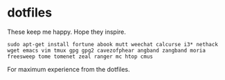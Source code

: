 # dotfiles
These keep me happy. Hope they inspire.

```
sudo apt-get install fortune abook mutt weechat calcurse i3* nethack wget emacs vim tmux gpg gpg2 cavezofphear angband zangband moria freesweep tome tomenet zeal ranger mc htop cmus
```

For maximum experience from the dotfiles.
